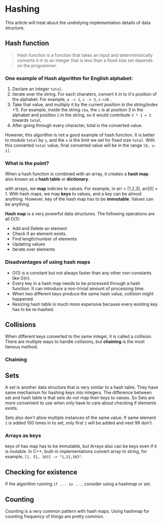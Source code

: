 # Hashing

This article will treat about the undrelying implementation details of data structure.

## Hash function
>Hash function is a function that takes an input and deterministically converts it in to an integer that is less than a fixed size set depends on the programmer.

### One example of Hash algorithm for English alphabet:
1. Declare an integer `total`.
2. iterate over the string. For each charaters, convert it in to it's position of the alphabet. For example, `a -> 1`, `c -> 3`, `z->26` .
3. Take that value, and multiply it by the current position in the string(index +1). For example, inside the string `cba`, the `c` is at position 3 in the alphabet and position `1` in the string, so it would contribute `3 * 1 = 3` towards `total`.
4. After going through every character, total is the converted value.

However, this algorithm is not a good example of hash function. It is better to module `total` by `x`, and the `x` is the limit we set for fixed size `total`. With this converted `total` value, final converted value will be in the range `[0, x-1]`.

### What is the point?
When a hash function is combined with an array, it creates a **hash map**. also known as a **hash table** or **dictionary**.

with arrays, we **map** indicies to values. For example, in arr = [1,2,3], arr[0] = 1. With hash maps, we map **keys** to values, and a key can be almost anything. However, key of the hash map has to be **immutable**. Values can be anything.

**Hash map** is a very powerful data structures. The following operations are all O(1):

 - Add and Delete an element
 - Check if an element exists.
 - Find length/number of elements
 - Updating values
 - Iterate over elements

### Disadvantages of using hash maps

- O(1) is a constant but not always faster than any other non-constants like O(n).
- Every key in a hash map needs to be processed through a hash function. It can introduce a non-trivial amount of processing time.
- When two different keys produce the same hash value, collision might happened.
- Resizing hash table is much more expensive because every existing key has to be re-hashed.

## Collisions

When different keys converted to the same integer, it is called a collision. There are multiple ways to handle collisions, but **chaining** is the most famous method.

### Chaining

## Sets

A set is another data structure that is very similar to a hash table. They have same mechanism for hashing keys into  integers. The difference between set and hash table is that sets do not map their keys to values. So Sets are more convenient to use when only have to care about checking if elements exists.

Sets also don't allow multiple instances of the same value. If same element `1` is added 100 times in to set, only first `1` will be added and next 99 don't.

### Arrays as keys
keys of has map has to be immutable, but Arrays also can be keys even if it is mutable. In C++, built-in implementations convert array to string, for example, `[1, 51, 163] -> "1,51,163"`.

## Checking for existence

If the algorithm running `if ... in ...`, consider using a hashmap or set.

## Counting

Counting is a very common pattern with hash maps. Using hashmap for counting frequency of things are pretty common. 